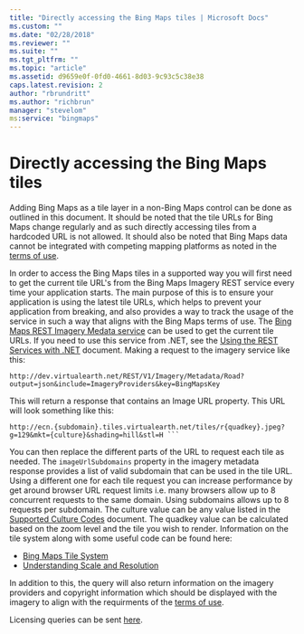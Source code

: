 ```yaml
---
title: "Directly accessing the Bing Maps tiles | Microsoft Docs"
ms.custom: ""
ms.date: "02/28/2018"
ms.reviewer: ""
ms.suite: ""
ms.tgt_pltfrm: ""
ms.topic: "article"
ms.assetid: d9659e0f-0fd0-4661-8d03-9c93c5c38e38
caps.latest.revision: 2
author: "rbrundritt"
ms.author: "richbrun"
manager: "stevelom"
ms:service: "bingmaps"
---
```

# Directly accessing the Bing Maps tiles
Adding Bing Maps as a tile layer in a non-Bing Maps control can be done as outlined in this document. It should be noted that the tile URLs for Bing Maps change regularly and as such directly accessing tiles from a hardcoded URL is not allowed. It should also be noted that Bing Maps data cannot be integrated with competing mapping platforms as noted in the [terms of use](http://www.microsoft.com/maps/product/terms.html).

In order to access the Bing Maps tiles in a supported way you will first need to get the current tile URL's from the Bing Maps Imagery REST service every time your application starts. The main purpose of this is to ensure your application is using the latest tile URLs, which helps to prevent your application from breaking, and also provides a way to track the usage of the service in such a way that aligns with the Bing Maps terms of use. The [Bing Maps REST Imagery Medata service](../rest-services/get-imagery-metadata.md) can be used to get the current tile URLs. If you need to use this service from .NET, see the [Using the REST Services with .NET](../rest-services/using-the-rest-services-with-net.md) document. Making a request to the imagery service like this:

```
http://dev.virtualearth.net/REST/V1/Imagery/Metadata/Road?output=json&include=ImageryProviders&key=BingMapsKey
```

This will return a response that contains an Image URL property. This URL will look something like this:

```
http://ecn.{subdomain}.tiles.virtualearth.net/tiles/r{quadkey}.jpeg?g=129&mkt={culture}&shading=hill&stl=H ```
```

You can then replace the different parts of the URL to request each tile as needed. The `imageUrlSubdomains` property in the imagery metadata response provides a list of valid subdomain that can be used in the tile URL. Using a different one for each tile request you can increase performance by get around browser URL request limits i.e. many browsers allow up to 8 concurrent requests to the same domain. Using subdomains allows up to 8 requests per subdomain. The culture value can be any value listed in the [Supported Culture Codes](../rest-services/supported-culture-codes.md) document. The quadkey value can be calculated based on the zoom level and the tile you wish to render. Information on the tile system along with some useful code can be found here:

* [Bing Maps Tile System](../articles/bing-maps-tile-system.md)
* [Understanding Scale and Resolution](../articles/understanding-scale-and-resolution.md)

In addition to this, the query will also return information on the imagery providers and copyright information which should be displayed with the imagery to align with the requirments of the [terms of use](http://www.microsoft.com/maps/product/terms.html).

Licensing queries can be sent [here](http://www.microsoft.com/maps/contact-us.aspx).